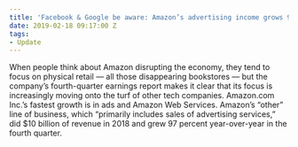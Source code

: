 ```yaml
---
title: 'Facebook & Google be aware: Amazon’s advertising income grows 97% in 2018'
date: 2019-02-18 09:17:00 Z
tags:
- Update
---
```


When people think about Amazon disrupting the economy, they tend to focus on physical retail — all those disappearing bookstores — but the company’s fourth-quarter earnings report makes it clear that its focus is increasingly moving onto the turf of other tech companies. Amazon.com Inc.’s fastest growth is in ads and Amazon Web Services. Amazon’s “other” line of business, which “primarily includes sales of advertising services,” did $10 billion of revenue in 2018 and grew 97 percent year-over-year in the fourth quarter.